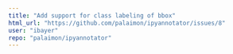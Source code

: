 ```yaml
---
title: "Add support for class labeling of bbox"
html_url: "https://github.com/palaimon/ipyannotator/issues/8"
user: "ibayer"
repo: "palaimon/ipyannotator"
---
```


